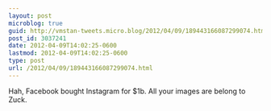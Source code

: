 ```yaml
---
layout: post
microblog: true
guid: http://vmstan-tweets.micro.blog/2012/04/09/189443166087299074.html
post_id: 3037241
date: 2012-04-09T14:02:25-0600
lastmod: 2012-04-09T14:02:25-0600
type: post
url: /2012/04/09/189443166087299074.html
---
```

Hah, Facebook bought Instagram for $1b. All your images are belong to Zuck.
